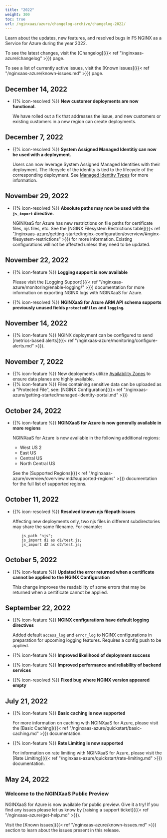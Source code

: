 ```yaml
---
title: "2022"
weight: 300
toc: true
url: /nginxaas/azure/changelog-archive/changelog-2022/
---
```


Learn about the updates, new features, and resolved bugs in F5 NGINX as a Service for Azure during the year 2022.

To see the latest changes, visit the [Changelog]({{< ref "/nginxaas-azure/changelog" >}}) page.

To see a list of currently active issues, visit the [Known issues]({{< ref "/nginxaas-azure/known-issues.md" >}}) page.

## December 14, 2022

- {{% icon-resolved %}} **New customer deployments are now functional.**

   We have rolled out a fix that addresses the issue, and new customers or existing customers in a new region can create deployments.

## December 7, 2022

- {{% icon-resolved %}} **System Assigned Managed Identitiy can now be used with a deployment.**

   Users can now leverage System Assigned Managed Identities with their deployment. The lifecycle of the identity is tied to the lifecycle of the corresponding deployment. See [Managed Identity Types](https://learn.microsoft.com/en-us/entra/identity/managed-identities-azure-resources/overview#managed-identity-types) for more information.

## November 29, 2022

- {{% icon-resolved %}} **Absolute paths may now be used with the `js_import` directive.**

   NGINXaaS for Azure has new restrictions on file paths for certificate files, njs files, etc. See the [NGINX Filesystem Restrictions table]({{< ref "/nginxaas-azure/getting-started/nginx-configuration/overview/#nginx-filesystem-restrictions" >}}) for more information. Existing configurations will not be affected unless they need to be updated.

## November 22, 2022

- {{% icon-feature %}} **Logging support is now available**

   Please visit the [Logging Support]({{< ref "/nginxaas-azure/monitoring/enable-logging/" >}}) documentation for more information on exporting NGINX logs with NGINXaaS for Azure.

- {{% icon-resolved %}} **NGINXaaS for Azure ARM API schema supports previously unused fields `protectedFiles` and `logging`.**

## November 14, 2022

- {{% icon-feature %}} NGINX deployment can be configured to send [metrics-based alerts]({{< ref "/nginxaas-azure/monitoring/configure-alerts.md" >}}).

## November 7, 2022

- {{% icon-feature %}} New deployments utilize [Availability Zones](https://learn.microsoft.com/en-us/azure/reliability/availability-zones-overview) to ensure data planes are highly available.
- {{% icon-feature %}} Files containing sensitive data can be uploaded as a "Protected File", see: [NGINX Configuration]({{< ref "/nginxaas-azure/getting-started/managed-identity-portal.md" >}})

## October 24, 2022

- {{% icon-feature %}} __NGINXaaS for Azure is now generally available in more regions__

  NGINXaaS for Azure is now available in the following additional regions:

  - West US 2
  - East US
  - Central US
  - North Central US

  See the [Supported Regions]({{< ref "/nginxaas-azure/overview/overview.md#supported-regions" >}}) documentation for the full list of supported regions.

## October 11, 2022

- {{% icon-resolved %}} **Resolved known njs filepath issues**

    Affecting new deployments only, two njs files in different subdirectories may share the same filename. For example:
    ```
        js_path "njs";
        js_import d1 as d1/test.js;
        js_import d2 as d2/test.js;
    ```

## October 5, 2022

- {{% icon-feature %}} __Updated the error returned when a certificate cannot be applied to the NGINX Configuration__

  This change improves the readability of some errors that may be returned when a certificate cannot be applied.

## September 22, 2022

- {{% icon-feature %}} **NGINX configurations have default logging directives**

  Added default `access_log` and `error_log` to NGINX configurations in preparation for upcoming logging features. Requires a config push to be applied.

- {{% icon-feature %}} **Improved likelihood of deployment success**
- {{% icon-feature %}} **Improved performance and reliability of backend services**
- {{% icon-resolved %}} **Fixed bug where NGINX version appeared empty**

## July 21, 2022

- {{% icon-feature %}} **Basic caching is now supported**

  For more information on caching with NGINXaaS for Azure, please visit the [Basic Caching]({{< ref "/nginxaas-azure/quickstart/basic-caching.md" >}}) documentation.

- {{% icon-feature %}} **Rate Limiting is now supported**

  For information on rate limiting with NGINXaaS for Azure, please visit the [Rate Limiting]({{< ref "/nginxaas-azure/quickstart/rate-limiting.md" >}}) documentation.


## May 24, 2022

### Welcome to the NGINXaaS Public Preview

NGINXaaS for Azure is now available for public preview. Give it a try! If you find any issues please let us know by [raising a support ticket]({{< ref "/nginxaas-azure/get-help.md" >}}).

Visit the [Known issues]({{< ref "/nginxaas-azure/known-issues.md" >}}) section to learn about the issues present in this release.
